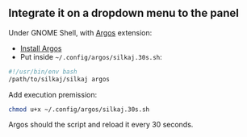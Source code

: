 ## Integrate it on a dropdown menu to the panel
Under GNOME Shell, with [Argos](https://github.com/p-e-w/argos) extension:

- [Install Argos](https://github.com/p-e-w/argos#installation)
- Put inside `~/.config/argos/silkaj.30s.sh`:

```bash
#!/usr/bin/env bash
/path/to/silkaj/silkaj argos
```

Add execution premission:
```bash
chmod u+x ~/.config/argos/silkaj.30s.sh
```

Argos should the script and reload it every 30 seconds.
